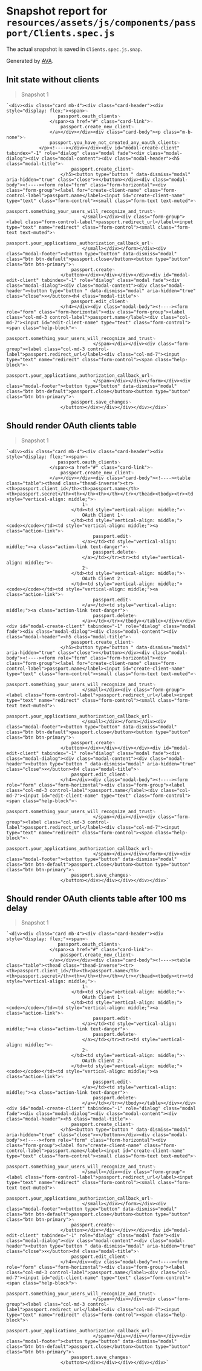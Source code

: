 # Snapshot report for `resources/assets/js/components/passport/Clients.spec.js`

The actual snapshot is saved in `Clients.spec.js.snap`.

Generated by [AVA](https://ava.li).

## Init state without clients

> Snapshot 1

    `<div><div class="card mb-4"><div class="card-header"><div style="display: flex;"><span>␊
                       passport.oauth_clients␊
                    </span><a href="#" class="card-link">␊
                        passport.create_new_client␊
                    </a></div></div><div class="card-body"><p class="m-b-none">␊
                    passport.you_have_not_created_any_oauth_clients␊
                </p><!----></div></div><div id="modal-create-client" tabindex="-1" role="dialog" class="modal fade"><div class="modal-dialog"><div class="modal-content"><div class="modal-header"><h5 class="modal-title">␊
                            passport.create_client␊
                        </h5><button type="button " data-dismiss="modal" aria-hidden="true" class="close">×</button></div><div class="modal-body"><!----><form role="form" class="form-horizontal"><div class="form-group"><label for="create-client-name" class="form-control-label">passport.name</label><input id="create-client-name" type="text" class="form-control"><small class="form-text text-muted">␊
                                    passport.something_your_users_will_recognize_and_trust␊
                                </small></div><div class="form-group"><label class="form-control-label">passport.redirect_url</label><input type="text" name="redirect" class="form-control"><small class="form-text text-muted">␊
                                    passport.your_applications_authorization_callback_url␊
                                </small></div></form></div><div class="modal-footer"><button type="button" data-dismiss="modal" class="btn btn-default">passport.close</button><button type="button" class="btn btn-primary">␊
                            passport.create␊
                        </button></div></div></div></div><div id="modal-edit-client" tabindex="-1" role="dialog" class="modal fade"><div class="modal-dialog"><div class="modal-content"><div class="modal-header"><button type="button " data-dismiss="modal" aria-hidden="true" class="close">×</button><h4 class="modal-title">␊
                            passport.edit_client␊
                        </h4></div><div class="modal-body"><!----><form role="form" class="form-horizontal"><div class="form-group"><label class="col-md-3 control-label">passport.name</label><div class="col-md-7"><input id="edit-client-name" type="text" class="form-control"><span class="help-block">␊
                                        passport.something_your_users_will_recognize_and_trust␊
                                    </span></div></div><div class="form-group"><label class="col-md-3 control-label">passport.redirect_url</label><div class="col-md-7"><input type="text" name="redirect" class="form-control"><span class="help-block">␊
                                         passport.your_applications_authorization_callback_url␊
                                    </span></div></div></form></div><div class="modal-footer"><button type="button" data-dismiss="modal" class="btn btn-default">passport.close</button><button type="button" class="btn btn-primary">␊
                            passport.save_changes␊
                        </button></div></div></div></div></div>`

## Should render OAuth clients table

> Snapshot 1

    `<div><div class="card mb-4"><div class="card-header"><div style="display: flex;"><span>␊
                       passport.oauth_clients␊
                    </span><a href="#" class="card-link">␊
                        passport.create_new_client␊
                    </a></div></div><div class="card-body"><!----><table class="table"><thead class="thead-inverse"><tr><th>passport.client_id</th><th>passport.name</th><th>passport.secret</th><th></th><th></th></tr></thead><tbody><tr><td style="vertical-align: middle;">␊
                                1␊
                            </td><td style="vertical-align: middle;">␊
                                OAuth Client 1␊
                            </td><td style="vertical-align: middle;"><code></code></td><td style="vertical-align: middle;"><a class="action-link">␊
                                    passport.edit␊
                                </a></td><td style="vertical-align: middle;"><a class="action-link text-danger">␊
                                    passport.delete␊
                                </a></td></tr><tr><td style="vertical-align: middle;">␊
                                2␊
                            </td><td style="vertical-align: middle;">␊
                                OAuth Client 2␊
                            </td><td style="vertical-align: middle;"><code></code></td><td style="vertical-align: middle;"><a class="action-link">␊
                                    passport.edit␊
                                </a></td><td style="vertical-align: middle;"><a class="action-link text-danger">␊
                                    passport.delete␊
                                </a></td></tr></tbody></table></div></div><div id="modal-create-client" tabindex="-1" role="dialog" class="modal fade"><div class="modal-dialog"><div class="modal-content"><div class="modal-header"><h5 class="modal-title">␊
                            passport.create_client␊
                        </h5><button type="button " data-dismiss="modal" aria-hidden="true" class="close">×</button></div><div class="modal-body"><!----><form role="form" class="form-horizontal"><div class="form-group"><label for="create-client-name" class="form-control-label">passport.name</label><input id="create-client-name" type="text" class="form-control"><small class="form-text text-muted">␊
                                    passport.something_your_users_will_recognize_and_trust␊
                                </small></div><div class="form-group"><label class="form-control-label">passport.redirect_url</label><input type="text" name="redirect" class="form-control"><small class="form-text text-muted">␊
                                    passport.your_applications_authorization_callback_url␊
                                </small></div></form></div><div class="modal-footer"><button type="button" data-dismiss="modal" class="btn btn-default">passport.close</button><button type="button" class="btn btn-primary">␊
                            passport.create␊
                        </button></div></div></div></div><div id="modal-edit-client" tabindex="-1" role="dialog" class="modal fade"><div class="modal-dialog"><div class="modal-content"><div class="modal-header"><button type="button " data-dismiss="modal" aria-hidden="true" class="close">×</button><h4 class="modal-title">␊
                            passport.edit_client␊
                        </h4></div><div class="modal-body"><!----><form role="form" class="form-horizontal"><div class="form-group"><label class="col-md-3 control-label">passport.name</label><div class="col-md-7"><input id="edit-client-name" type="text" class="form-control"><span class="help-block">␊
                                        passport.something_your_users_will_recognize_and_trust␊
                                    </span></div></div><div class="form-group"><label class="col-md-3 control-label">passport.redirect_url</label><div class="col-md-7"><input type="text" name="redirect" class="form-control"><span class="help-block">␊
                                         passport.your_applications_authorization_callback_url␊
                                    </span></div></div></form></div><div class="modal-footer"><button type="button" data-dismiss="modal" class="btn btn-default">passport.close</button><button type="button" class="btn btn-primary">␊
                            passport.save_changes␊
                        </button></div></div></div></div></div>`

## Should render OAuth clients table after 100 ms delay

> Snapshot 1

    `<div><div class="card mb-4"><div class="card-header"><div style="display: flex;"><span>␊
                       passport.oauth_clients␊
                    </span><a href="#" class="card-link">␊
                        passport.create_new_client␊
                    </a></div></div><div class="card-body"><!----><table class="table"><thead class="thead-inverse"><tr><th>passport.client_id</th><th>passport.name</th><th>passport.secret</th><th></th><th></th></tr></thead><tbody><tr><td style="vertical-align: middle;">␊
                                1␊
                            </td><td style="vertical-align: middle;">␊
                                OAuth Client 1␊
                            </td><td style="vertical-align: middle;"><code></code></td><td style="vertical-align: middle;"><a class="action-link">␊
                                    passport.edit␊
                                </a></td><td style="vertical-align: middle;"><a class="action-link text-danger">␊
                                    passport.delete␊
                                </a></td></tr><tr><td style="vertical-align: middle;">␊
                                2␊
                            </td><td style="vertical-align: middle;">␊
                                OAuth Client 2␊
                            </td><td style="vertical-align: middle;"><code></code></td><td style="vertical-align: middle;"><a class="action-link">␊
                                    passport.edit␊
                                </a></td><td style="vertical-align: middle;"><a class="action-link text-danger">␊
                                    passport.delete␊
                                </a></td></tr></tbody></table></div></div><div id="modal-create-client" tabindex="-1" role="dialog" class="modal fade"><div class="modal-dialog"><div class="modal-content"><div class="modal-header"><h5 class="modal-title">␊
                            passport.create_client␊
                        </h5><button type="button " data-dismiss="modal" aria-hidden="true" class="close">×</button></div><div class="modal-body"><!----><form role="form" class="form-horizontal"><div class="form-group"><label for="create-client-name" class="form-control-label">passport.name</label><input id="create-client-name" type="text" class="form-control"><small class="form-text text-muted">␊
                                    passport.something_your_users_will_recognize_and_trust␊
                                </small></div><div class="form-group"><label class="form-control-label">passport.redirect_url</label><input type="text" name="redirect" class="form-control"><small class="form-text text-muted">␊
                                    passport.your_applications_authorization_callback_url␊
                                </small></div></form></div><div class="modal-footer"><button type="button" data-dismiss="modal" class="btn btn-default">passport.close</button><button type="button" class="btn btn-primary">␊
                            passport.create␊
                        </button></div></div></div></div><div id="modal-edit-client" tabindex="-1" role="dialog" class="modal fade"><div class="modal-dialog"><div class="modal-content"><div class="modal-header"><button type="button " data-dismiss="modal" aria-hidden="true" class="close">×</button><h4 class="modal-title">␊
                            passport.edit_client␊
                        </h4></div><div class="modal-body"><!----><form role="form" class="form-horizontal"><div class="form-group"><label class="col-md-3 control-label">passport.name</label><div class="col-md-7"><input id="edit-client-name" type="text" class="form-control"><span class="help-block">␊
                                        passport.something_your_users_will_recognize_and_trust␊
                                    </span></div></div><div class="form-group"><label class="col-md-3 control-label">passport.redirect_url</label><div class="col-md-7"><input type="text" name="redirect" class="form-control"><span class="help-block">␊
                                         passport.your_applications_authorization_callback_url␊
                                    </span></div></div></form></div><div class="modal-footer"><button type="button" data-dismiss="modal" class="btn btn-default">passport.close</button><button type="button" class="btn btn-primary">␊
                            passport.save_changes␊
                        </button></div></div></div></div></div>`
